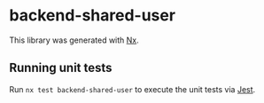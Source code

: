# backend-shared-user

This library was generated with [Nx](https://nx.dev).

## Running unit tests

Run `nx test backend-shared-user` to execute the unit tests via [Jest](https://jestjs.io).
